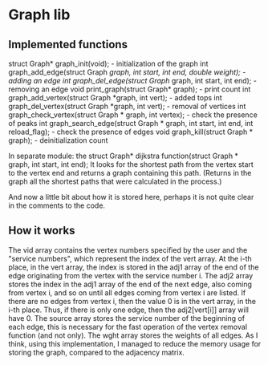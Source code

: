 # Graph lib

## Implemented functions

struct Graph* graph_init(void); - initialization of the graph
int graph_add_edge(struct Graph *graph, int start, int end, double weight); - adding an edge
int graph_del_edge(struct Graph* graph, int start, int end); - removing an edge
void print_graph(struct Graph* graph); - print count
int graph_add_vertex(struct Graph *graph, int vert); - added tops
int graph_del_vertex(struct Graph *graph, int vert); - removal of vertices
int graph_check_vertex(struct Graph * graph, int vertex); - check the presence of peaks
int graph_search_edge(struct Graph * graph, int start, int end, int reload_flag); - check the presence of edges
void graph_kill(struct Graph * graph); - deinitialization count

In separate module:
the struct Graph* dijkstra function(struct Graph * graph, int start, int end);
It looks for the shortest path from the vertex start to the vertex end and returns a graph containing this path. 
(Returns in the graph all the shortest paths that were calculated in the process.)

And now a little bit about how it is stored here, perhaps it is not quite clear in the comments to the code.


## How it works

The vid array contains the vertex numbers specified by the user and the "service numbers", which represent the index of the vert array.
At the i-th place, in the vert array, the index is stored in the adj1 array of the end of the edge originating from the vertex with the 
service number i. The adj2 array stores the index in the adj1 array of the end of the next edge, also coming from vertex i, and so on until 
all edges coming from vertex i are listed. If there are no edges from vertex i, then the value 0 is in the vert array, in the i-th place. 
Thus, if there is only one edge, then the adj2[vert[i]] array will have 0. The source array stores the service number of the beginning of 
each edge, this is necessary for the fast operation of the vertex removal function (and not only). The wght array stores the weights of all 
edges. As I think, using this implementation, I managed to reduce the memory usage for storing the graph, compared to the adjacency matrix.
